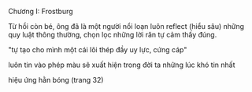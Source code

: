 Chương I: Frostburg

Từ hồi còn bé, ông đã là một người nổi loạn luôn reflect (hiểu sâu) những quy luật thông thường, chọn lọc những lời răn tự cảm thấy đúng.

"tự tạo cho mình một cái lõi thép đầy uy lực, cứng cáp"

luôn tin vào phép màu sẽ xuất hiện trong đời ta những lúc khó tin nhất

hiệu ứng hằn bóng (trang 32)